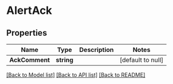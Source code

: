 # AlertAck

## Properties
Name | Type | Description | Notes
------------ | ------------- | ------------- | -------------
**AckComment** | **string** |  | [default to null]

[[Back to Model list]](../README.md#documentation-for-models) [[Back to API list]](../README.md#documentation-for-api-endpoints) [[Back to README]](../README.md)


